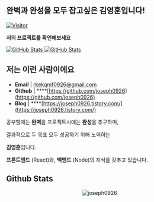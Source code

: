 <h2>완벽과 완성을 모두 잡고싶은 <b>김영훈</b>입니다!</h2>

[![Visitor](https://visitor-badge.laobi.icu/badge?page_id=joseph0926.joseph0926)](https://github.com/joseph0926)

__저의 프로젝트를 확인해보세요__

<div>
  <p>
    <a href="https://github.com/joseph0926/project_02-MoneyNote">
      <img src="https://github-readme-stats.vercel.app/api/pin/?username=joseph0926&repo=project_02-MoneyNote" alt="GitHub Stats" />
    </a>
    <a href="https://github.com/joseph0926/project_04-booking">
      <img src="https://github-readme-stats.vercel.app/api/pin/?username=joseph0926&repo=project_04-booking" alt="GitHub Stats" />
    </a>
  </p>
</div>


<h2>저는 이런 사람이에요</h2>

- **Email** |  rkekqmf0926@gmail.com
- **Github** | ****[https://github.com/joseph0926](https://github.com/joseph0926)
- **Blog** | ****[https://joseph0926.tistory.com/](https://joseph0926.tistory.com/)

공부할때는 **완벽**을 프로젝트시에는 **완성**을 추구하며, 

결과적으로 두 목표 모두 성공하기 위해 노력하는

**김영훈**입니다.

**프론트엔드** (React)와, **백엔드** (Node)의 지식을 갖추고 있습니다.

<h2>Github Stats</h2>

<p align="center"> <img src="https://github-readme-stats.vercel.app/api?username=joseph0926&show_icons=true&theme=gotham" alt="joseph0926" />
